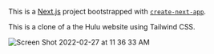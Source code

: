 This is a [Next.js](https://nextjs.org/) project bootstrapped with [`create-next-app`](https://github.com/vercel/next.js/tree/canary/packages/create-next-app).

This is a clone of a the Hulu website using Tailwind CSS.

![Screen Shot 2022-02-27 at 11 36 33 AM](https://user-images.githubusercontent.com/59614789/155891068-96fe673d-e43f-45fd-bbed-14371596c3ed.png)
